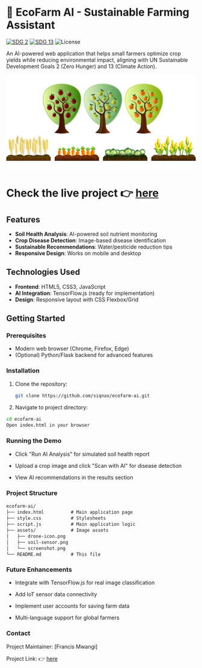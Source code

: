 # 🌱 EcoFarm AI - Sustainable Farming Assistant

[![SDG 2](https://img.shields.io/badge/SDG-2_Zero_Hunger-green)](https://sdgs.un.org/goals/goal2)
[![SDG 13](https://img.shields.io/badge/SDG-13_Climate_Action-blue)](https://sdgs.un.org/goals/goal13)
![License](https://img.shields.io/badge/License-MIT-yellow)

An AI-powered web application that helps small farmers optimize crop yields while reducing environmental impact, aligning with UN Sustainable Development Goals 2 (Zero Hunger) and 13 (Climate Action).

![EcoFarm AI Dashboard Screenshot](./assets/screenshot.png)

# Check the live project 👉 [here](https://ai-farmer.netlify.app/)

## Features

- **Soil Health Analysis**: AI-powered soil nutrient monitoring
- **Crop Disease Detection**: Image-based disease identification
- **Sustainable Recommendations**: Water/pesticide reduction tips
- **Responsive Design**: Works on mobile and desktop

## Technologies Used

- **Frontend**: HTML5, CSS3, JavaScript
- **AI Integration**: TensorFlow.js (ready for implementation)
- **Design**: Responsive layout with CSS Flexbox/Grid

## Getting Started

### Prerequisites

- Modern web browser (Chrome, Firefox, Edge)
- (Optional) Python/Flask backend for advanced features

### Installation

1. Clone the repository:
   ```bash
   git clone https://github.com/siqnax/ecofarm-ai.git 
   ```

2. Navigate to project directory:

```bash
cd ecofarm-ai
Open index.html in your browser
```


### Running the Demo

- Click "Run AI Analysis" for simulated soil health report

- Upload a crop image and click "Scan with AI" for disease detection

- View AI recommendations in the results section 

### Project Structure 
```
ecofarm-ai/
├── index.html          # Main application page
├── style.css           # Stylesheets
├── script.js           # Main application logic
├── assets/             # Image assets
│   ├── drone-icon.png
│   ├── soil-sensor.png
│   └── screenshot.png
└── README.md           # This file
``` 

### Future Enhancements
- Integrate with TensorFlow.js for real image classification

- Add IoT sensor data connectivity

- Implement user accounts for saving farm data

- Multi-language support for global farmers 

### Contact
Project Maintainer: [Francis Mwangi] 

Project Link: 👉 [here](https://ai-farmer.netlify.app/)



















